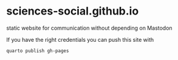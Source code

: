 # sciences-social.github.io
static website for communication without depending on Mastodon

If you have the right credentials you can push this site with

```
quarto publish gh-pages
```